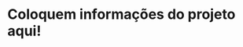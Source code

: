 # Coloquem informações do projeto aqui!

<!-- 
Aluno: Tenho noção dos erros de responsividade que eu cometi, pois não está funcionando muito bem, mas até então foi o melhor que eu pude fazer sozinho até o momento. Fico no aguardo da correção e das notas do que errei ou do que poderia ter feito melhor, 
obrigado :) 
o curso é muito bom
 -->